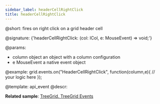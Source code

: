 ```yaml
---
sidebar_label: headerCellRightClick
title: headerCellRightClick
---          
```


@short: fires on right click on a grid header cell

@signature: {'headerCellRightClick: (col: ICol, e: MouseEvent) => void;'}

@params:
- column		object		an object with a column configuration
- e				MouseEvent		a native event object

@example:
grid.events.on("HeaderCellRightClick", function(column,e){
    // your logic here
});


@template: api_event
@descr:


**Related sample**: [TreeGrid. TreeGrid Events](https://snippet.dhtmlx.com/sgwnxshe)
